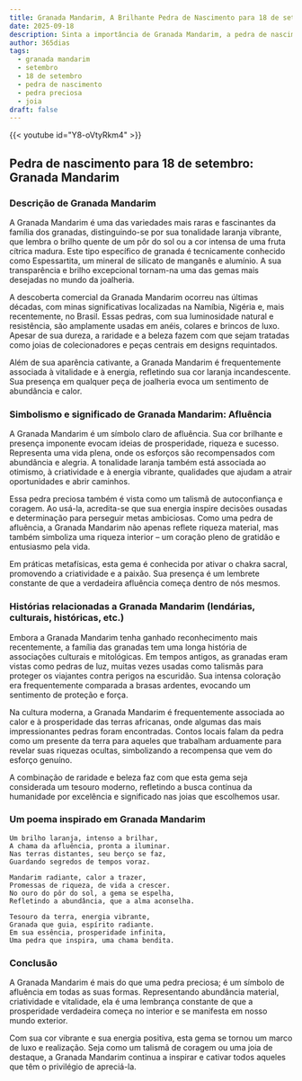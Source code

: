 ```yaml
---
title: Granada Mandarim, A Brilhante Pedra de Nascimento para 18 de setembro
date: 2025-09-18
description: Sinta a importância de Granada Mandarim, a pedra de nascimento de 18 de setembro que simboliza Afluência. Deixe que sua beleza e significado iluminem seu dia.
author: 365dias
tags:
  - granada mandarim
  - setembro
  - 18 de setembro
  - pedra de nascimento
  - pedra preciosa
  - joia
draft: false
---
```


{{< youtube id="Y8-oVtyRkm4" >}}

## Pedra de nascimento para 18 de setembro: Granada Mandarim

### Descrição de Granada Mandarim

A Granada Mandarim é uma das variedades mais raras e fascinantes da família dos granadas, distinguindo-se por sua tonalidade laranja vibrante, que lembra o brilho quente de um pôr do sol ou a cor intensa de uma fruta cítrica madura. Este tipo específico de granada é tecnicamente conhecido como Espessartita, um mineral de silicato de manganês e alumínio. A sua transparência e brilho excepcional tornam-na uma das gemas mais desejadas no mundo da joalheria.

A descoberta comercial da Granada Mandarim ocorreu nas últimas décadas, com minas significativas localizadas na Namíbia, Nigéria e, mais recentemente, no Brasil. Essas pedras, com sua luminosidade natural e resistência, são amplamente usadas em anéis, colares e brincos de luxo. Apesar de sua dureza, a raridade e a beleza fazem com que sejam tratadas como joias de colecionadores e peças centrais em designs requintados.

Além de sua aparência cativante, a Granada Mandarim é frequentemente associada à vitalidade e à energia, refletindo sua cor laranja incandescente. Sua presença em qualquer peça de joalheria evoca um sentimento de abundância e calor.

### Simbolismo e significado de Granada Mandarim: Afluência

A Granada Mandarim é um símbolo claro de afluência. Sua cor brilhante e presença imponente evocam ideias de prosperidade, riqueza e sucesso. Representa uma vida plena, onde os esforços são recompensados com abundância e alegria. A tonalidade laranja também está associada ao otimismo, à criatividade e à energia vibrante, qualidades que ajudam a atrair oportunidades e abrir caminhos.

Essa pedra preciosa também é vista como um talismã de autoconfiança e coragem. Ao usá-la, acredita-se que sua energia inspire decisões ousadas e determinação para perseguir metas ambiciosas. Como uma pedra de afluência, a Granada Mandarim não apenas reflete riqueza material, mas também simboliza uma riqueza interior – um coração pleno de gratidão e entusiasmo pela vida.

Em práticas metafísicas, esta gema é conhecida por ativar o chakra sacral, promovendo a criatividade e a paixão. Sua presença é um lembrete constante de que a verdadeira afluência começa dentro de nós mesmos.

### Histórias relacionadas a Granada Mandarim (lendárias, culturais, históricas, etc.)

Embora a Granada Mandarim tenha ganhado reconhecimento mais recentemente, a família das granadas tem uma longa história de associações culturais e mitológicas. Em tempos antigos, as granadas eram vistas como pedras de luz, muitas vezes usadas como talismãs para proteger os viajantes contra perigos na escuridão. Sua intensa coloração era frequentemente comparada a brasas ardentes, evocando um sentimento de proteção e força.

Na cultura moderna, a Granada Mandarim é frequentemente associada ao calor e à prosperidade das terras africanas, onde algumas das mais impressionantes pedras foram encontradas. Contos locais falam da pedra como um presente da terra para aqueles que trabalham arduamente para revelar suas riquezas ocultas, simbolizando a recompensa que vem do esforço genuíno.

A combinação de raridade e beleza faz com que esta gema seja considerada um tesouro moderno, refletindo a busca contínua da humanidade por excelência e significado nas joias que escolhemos usar.

### Um poema inspirado em Granada Mandarim

```
Um brilho laranja, intenso a brilhar,  
A chama da afluência, pronta a iluminar.  
Nas terras distantes, seu berço se faz,  
Guardando segredos de tempos voraz.  

Mandarim radiante, calor a trazer,  
Promessas de riqueza, de vida a crescer.  
No ouro do pôr do sol, a gema se espelha,  
Refletindo a abundância, que a alma aconselha.  

Tesouro da terra, energia vibrante,  
Granada que guia, espírito radiante.  
Em sua essência, prosperidade infinita,  
Uma pedra que inspira, uma chama bendita.  
```

### Conclusão

A Granada Mandarim é mais do que uma pedra preciosa; é um símbolo de afluência em todas as suas formas. Representando abundância material, criatividade e vitalidade, ela é uma lembrança constante de que a prosperidade verdadeira começa no interior e se manifesta em nosso mundo exterior.

Com sua cor vibrante e sua energia positiva, esta gema se tornou um marco de luxo e realização. Seja como um talismã de coragem ou uma joia de destaque, a Granada Mandarim continua a inspirar e cativar todos aqueles que têm o privilégio de apreciá-la.